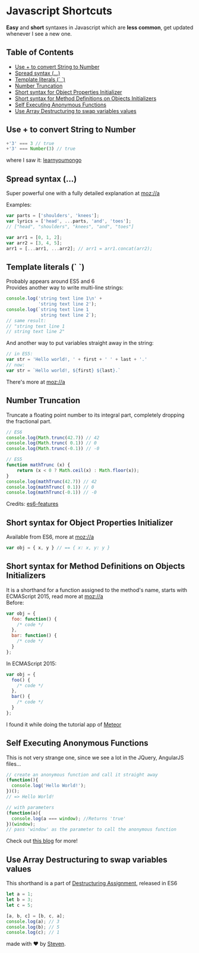 # Javascript Shortcuts
**Easy** and **short** syntaxes in Javascript which are **less common**, get updated whenever I see a new one.

## Table of Contents
- [Use + to convert String to Number](#use--to-convert-string-to-number)
- [Spread syntax (...)](#spread-syntax-)
- [Template literals (\` \`)](#template-literals--)
- [Number Truncation](#number-truncation)
- [Short syntax for Object Properties Initializer](#short-syntax-for-object-properties-initializer)
- [Short syntax for Method Definitions on Objects Initializers](#short-syntax-for-method-definitions-on-objects-initializers)
- [Self Executing Anonymous Functions](#self-executing-anonymous-functions)
- [Use Array Destructuring to swap variables values](#use-array-destructuring-to-swap-variables-values)

## Use + to convert String to Number
```js
+'3' === 3 // true
+'3' === Number(3) // true
```
where I saw it: [learnyoumongo](https://github.com/evanlucas/learnyoumongo)

## Spread syntax (...)
Super powerful one with a fully detailed explanation at [moz://a](https://developer.mozilla.org/en-US/docs/Web/JavaScript/Reference/Operators/Spread_operator)

Examples:
```js
var parts = ['shoulders', 'knees']; 
var lyrics = ['head', ...parts, 'and', 'toes']; 
// ["head", "shoulders", "knees", "and", "toes"]

var arr1 = [0, 1, 2];
var arr2 = [3, 4, 5];
arr1 = [...arr1, ...arr2]; // arr1 = arr1.concat(arr2);
```

## Template literals (\` \`)
Probably appears around ES5 and 6  
Provides another way to write multi-line strings:
```js
console.log('string text line 1\n' +
            'string text line 2');
console.log(`string text line 1
             string text line 2`);
// same result:
// "string text line 1
// string text line 2"
```
And another way to put variables straight away in the string:
```js
// in ES5:
var str = 'Hello world!, ' + first + ' ' + last + '.'
// now:
var str = `Hello world!, ${first} ${last}.`
```
There's more at [moz://a](https://developer.mozilla.org/en-US/docs/Web/JavaScript/Reference/Template_literals)

## Number Truncation
Truncate a floating point number to its integral part, completely dropping the fractional part.
```js
// ES6
console.log(Math.trunc(42.7)) // 42
console.log(Math.trunc( 0.1)) // 0
console.log(Math.trunc(-0.1)) // -0

// ES5
function mathTrunc (x) {
    return (x < 0 ? Math.ceil(x) : Math.floor(x));
}
console.log(mathTrunc(42.7)) // 42
console.log(mathTrunc( 0.1)) // 0
console.log(mathTrunc(-0.1)) // -0
```
Credits: [es6-features](http://es6-features.org/#NumberTruncation)

## Short syntax for Object Properties Initializer
Available from ES6, more at [moz://a](https://developer.mozilla.org/en-US/docs/Web/JavaScript/Reference/Operators/Object_initializer)
```js
var obj = { x, y } // == { x: x, y: y }
```

## Short syntax for Method Definitions on Objects Initializers  
It is a shorthand for a function assigned to the method's name, starts with ECMAScript 2015, read more at [moz://a](https://developer.mozilla.org/en-US/docs/Web/JavaScript/Reference/Functions/Method_definitions)  
Before:
```js
var obj = {
  foo: function() {
    /* code */
  },
  bar: function() {
    /* code */
  }
};
```
In ECMAScript 2015:
```js
var obj = {
  foo() {
    /* code */
  },
  bar() {
    /* code */
  }
};
```
I found it while doing the tutorial app of [Meteor](https://www.meteor.com/tutorials/blaze/creating-an-app)

## Self Executing Anonymous Functions
This is not very strange one, since we see a lot in the JQuery, AngularJS files...
```js
// create an anonymous function and call it straight away
(function(){
  console.log('Hello World!');
})();
// => Hello World!

// with parameters
(function(a){
  console.log(a === window); //Returns 'true'
})(window);
// pass 'window' as the parameter to call the anonymous function 
```
Check out [this blog](http://markdalgleish.com/2011/03/self-executing-anonymous-functions/) for more!

## Use Array Destructuring to swap variables values
This shorthand is a part of [Destructuring Assignment](https://developer.mozilla.org/en-US/docs/Web/JavaScript/Reference/Operators/Destructuring_assignment), released in ES6
```js
let a = 1;
let b = 3;
let c = 5;

[a, b, c] = [b, c, a];
console.log(a); // 3
console.log(b); // 5
console.log(c); // 1
```

made with &#x2764; by [Steven](https://github.com/iamstevendao).

